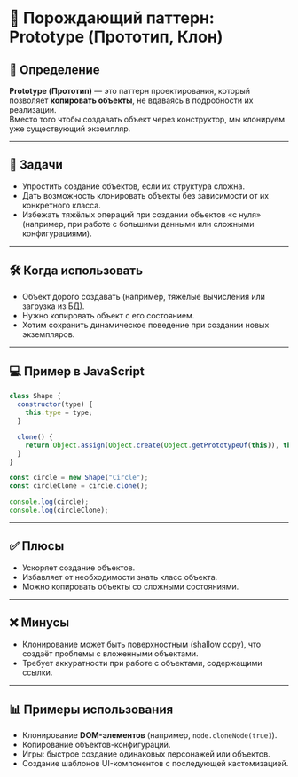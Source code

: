 # 🧬 Порождающий паттерн: Prototype (Прототип, Клон)

## 📌 Определение
**Prototype (Прототип)** — это паттерн проектирования, который позволяет **копировать объекты**, не вдаваясь в подробности их реализации.  
Вместо того чтобы создавать объект через конструктор, мы клонируем уже существующий экземпляр.

---

## 🎯 Задачи
- Упростить создание объектов, если их структура сложна.  
- Дать возможность клонировать объекты без зависимости от их конкретного класса.  
- Избежать тяжёлых операций при создании объектов «с нуля» (например, при работе с большими данными или сложными конфигурациями).  

---

## 🛠 Когда использовать
- Объект дорого создавать (например, тяжёлые вычисления или загрузка из БД).  
- Нужно копировать объект с его состоянием.  
- Хотим сохранить динамическое поведение при создании новых экземпляров.  

---

## 💻 Пример в JavaScript

```js
class Shape {
  constructor(type) {
    this.type = type;
  }

  clone() {
    return Object.assign(Object.create(Object.getPrototypeOf(this)), this);
  }
}

const circle = new Shape("Circle");
const circleClone = circle.clone();

console.log(circle);      
console.log(circleClone); 
```

---

## ✅ Плюсы
- Ускоряет создание объектов.  
- Избавляет от необходимости знать класс объекта.  
- Можно копировать объекты со сложными состояниями.  

---

## ❌ Минусы
- Клонирование может быть поверхностным (shallow copy), что создаёт проблемы с вложенными объектами.  
- Требует аккуратности при работе с объектами, содержащими ссылки.  

---

## 📊 Примеры использования
- Клонирование **DOM-элементов** (например, `node.cloneNode(true)`).  
- Копирование объектов-конфигураций.  
- Игры: быстрое создание одинаковых персонажей или объектов.  
- Создание шаблонов UI-компонентов с последующей кастомизацией.
